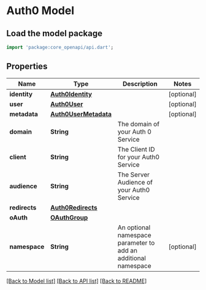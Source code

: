 # Auth0 Model

## Load the model package
```dart
import 'package:core_openapi/api.dart';
```

## Properties
Name | Type | Description | Notes
------------ | ------------- | ------------- | -------------
**identity** | [**Auth0Identity**](Auth0Identity) |  | [optional] 
**user** | [**Auth0User**](Auth0User) |  | [optional] 
**metadata** | [**Auth0UserMetadata**](Auth0UserMetadata) |  | [optional] 
**domain** | **String** | The domain of your Auth 0 Service | 
**client** | **String** | The Client ID for your Auth0 Service | 
**audience** | **String** | The Server Audience of your Auth0 Service | 
**redirects** | [**Auth0Redirects**](Auth0Redirects) |  | 
**oAuth** | [**OAuthGroup**](OAuthGroup) |  | 
**namespace** | **String** | An optional namespace parameter to add an additional namespace | [optional] 

[[Back to Model list]](../README#documentation-for-models) [[Back to API list]](../README#documentation-for-api-endpoints) [[Back to README]](../README)


